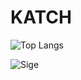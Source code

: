 # KATCH 

![Top Langs](https://github-readme-stats.vercel.app/api/top-langs/?username=ka-chng&layout=donut&theme=dark)


![Sige](https://i.pinimg.com/564x/b7/ad/71/b7ad71aa0cb316eabd54c31278651d50.jpg)

